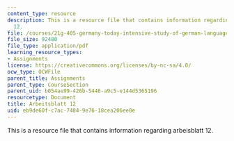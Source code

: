 ```yaml
---
content_type: resource
description: This is a resource file that contains information regarding arbeisblatt
  12.
file: /courses/21g-405-germany-today-intensive-study-of-german-language-and-culture-january-iap-2011/eb9de60fc7ac74849e7618cea206ee0e_MIT21G_405IAP11_arbeit12.pdf
file_size: 92480
file_type: application/pdf
learning_resource_types:
- Assignments
license: https://creativecommons.org/licenses/by-nc-sa/4.0/
ocw_type: OCWFile
parent_title: Assignments
parent_type: CourseSection
parent_uid: b054ae99-426b-5446-a9c5-e144d5365196
resourcetype: Document
title: Arbeitsblatt 12
uid: eb9de60f-c7ac-7484-9e76-18cea206ee0e
---
```

This is a resource file that contains information regarding arbeisblatt 12.